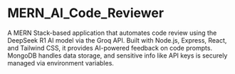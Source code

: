 # MERN_AI_Code_Reviewer
A MERN Stack-based application that automates code review using the DeepSeek R1 AI model via the Groq API. Built with Node.js, Express, React, and Tailwind CSS, it provides AI-powered feedback on code prompts. MongoDB handles data storage, and sensitive info like API keys is securely managed via environment variables.

